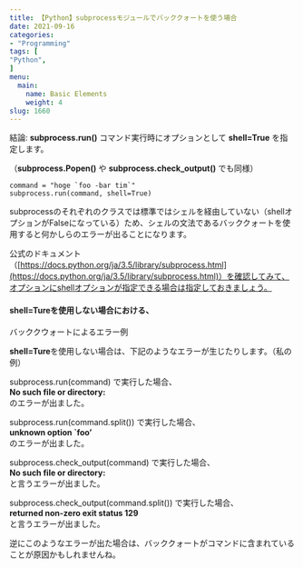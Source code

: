 ```yaml
---
title: 【Python】subprocessモジュールでバッククォートを使う場合
date: 2021-09-16
categories:
- "Programming"
tags: [
"Python",
]
menu:
  main:
    name: Basic Elements
    weight: 4
slug: 1660
---
```


結論: **subprocess.run()** コマンド実行時にオプションとして **shell=True** を指定します。

（**subprocess.Popen()** や **subprocess.check\_output()** でも同様）

```
command = "hoge `foo -bar tim`"
subprocess.run(command, shell=True)
```

subprocessのそれぞれのクラスでは標準ではシェルを経由していない（shellオプションがFalseになっている）ため、シェルの文法であるバッククォートを使用すると何かしらのエラーが出ることになります。

公式のドキュメント（[https://docs.python.org/ja/3.5/library/subprocess.html](https://docs.python.org/ja/3.5/library/subprocess.html)）を確認してみて、オプションにshellオプションが指定できる場合は指定しておきましょう。

#### **shell=Ture**を使用しない場合における、  
バッククウォートによるエラー例

**shell=Ture**を使用しない場合は、下記のようなエラーが生じたりします。（私の例）

subprocess.run(command) で実行した場合、  
**No such file or directory:**  
のエラーが出ました。

subprocess.run(command.split()) で実行した場合、  
**unknown option \`foo’**  
のエラーが出ました。

subprocess.check\_output(command) で実行した場合、  
****No such file or directory:****  
と言うエラーが出ました。

subprocess.check\_output(command.split()) で実行した場合、  
**returned non-zero exit status 129**  
と言うエラーが出ました。

逆にこのようなエラーが出た場合は、バッククォートがコマンドに含まれていることが原因かもしれませんね。